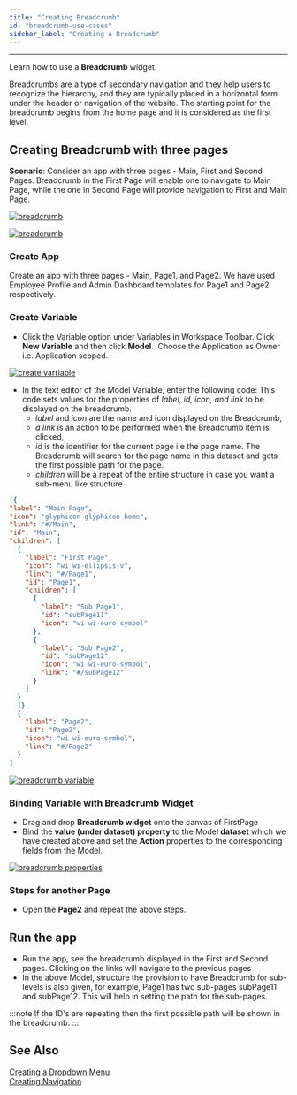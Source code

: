 ```yaml
---
title: "Creating Breadcrumb"
id: "breadcrumb-use-cases"
sidebar_label: "Creating a Breadcrumb"
---
```

---

Learn how to use a **Breadcrumb** widget.

Breadcrumbs are a type of secondary navigation and they help users to recognize the hierarchy, and they are typically placed in a horizontal form under the header or navigation of the website. The starting point for the breadcrumb begins from the home page and it is considered as the first level.

## Creating Breadcrumb with three pages

**Scenario**: Consider an app with three pages - Main, First and Second Pages. Breadcrumb in the First Page will enable one to navigate to Main Page, while the one in Second Page will provide navigation to First and Main Page.

[![breadcrumb](/learn/assets/bc_run1.png)](/learn/assets/bc_run1.png)

[![breadcrumb](/learn/assets/bc_run2.png)](/learn/assets/bc_run2.png)

### Create App

Create an app with three pages - Main, Page1, and Page2. We have used Employee Profile and Admin Dashboard templates for Page1 and Page2 respectively.

### Create Variable

- Click the Variable option under Variables in Workspace Toolbar. Click **New Variable** and then click **Model**.  Choose the Application as Owner i.e. Application scoped. 

[![create varriable](/learn/assets/Var_create.png)](/learn/assets/Var_create.png)

- In the text editor of the Model Variable, enter the following code: This code sets values for the properties of _label, id, icon, and link_ to be displayed on the breadcrumb.
  - _label_ and _icon_ are the name and icon displayed on the Breadcrumb,
  - _a link_ is an action to be performed when the Breadcrumb item is clicked,
  - _id_ is the identifier for the current page i.e the page name. The Breadcrumb will search for the page name in this dataset and gets the first possible path for the page.
  - _children_ will be a repeat of the entire structure in case you want a sub-menu like structure

```json
[{
"label": "Main Page",
"icon": "glyphicon glyphicon-home",
"link": "#/Main",
"id": "Main",
"children": [
  {
    "label": "First Page",
    "icon": "wi wi-ellipsis-v",
    "link": "#/Page1",
    "id": "Page1",
    "children": [
      {
        "label": "Sub Page1",
        "id": "subPage11",
        "icon": "wi wi-euro-symbol"
      },
      {
        "label": "Sub Page2",
        "id": "subPage12",
        "icon": "wi wi-euro-symbol",
        "link": "#/subPage12"
      }
    ]
  }
  ]},
  {
    "label": "Page2",
    "id": "Page2",
    "icon": "wi wi-euro-symbol",
    "link": "#/Page2"
  }
]
```

[![breadcrumb variable](/learn/assets/bc_var.png)](/learn/assets/bc_var.png)
    
### Binding Variable with Breadcrumb Widget

- Drag and drop **Breadcrumb widget** onto the canvas of FirstPage
- Bind the **value (under dataset) property** to the Model **dataset** which we have created above and set the **Action** properties to the corresponding fields from the Model.

[![breadcrumb properties](/learn/assets/bc_props.png)](/learn/assets/bc_props.png)

### Steps for another Page

- Open the **Page2** and repeat the above steps.

## Run the app

- Run the app, see the breadcrumb displayed in the First and Second pages. Clicking on the links will navigate to the previous pages
- In the above Model, structure the provision to have Breadcrumb for sub-levels is also given, for example, Page1 has two sub-pages subPage11 and subPage12. This will help in setting the path for the sub-pages.

:::note
If the ID's are repeating then the first possible path will be shown in the breadcrumb.
:::

## See Also

[Creating a Dropdown Menu](/learn/app-development/widgets/navigation/dropdown-menu-use-cases)  
[Creating Navigation](/learn/app-development/widgets/navigation/nav-basic-usage)  

